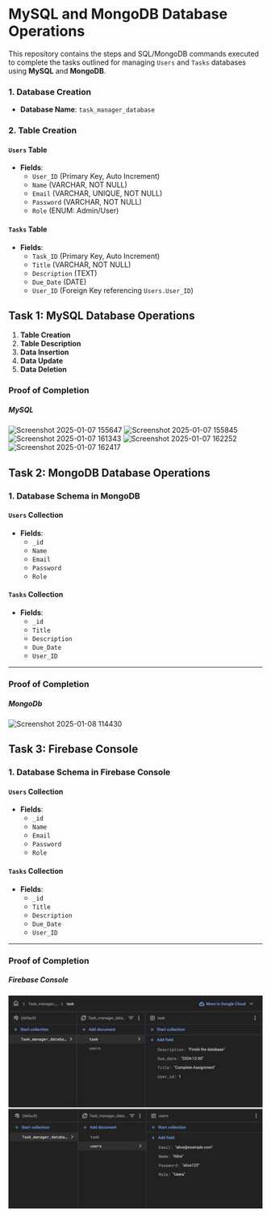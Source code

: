  # MySQL and MongoDB Database Operations

This repository contains the steps and SQL/MongoDB commands executed to complete the tasks outlined for managing `Users` and `Tasks` databases using **MySQL** and **MongoDB**.

### 1. Database Creation
- **Database Name**: `task_manager_database`

### 2. Table Creation
#### `Users` Table
- **Fields**:
  - `User_ID` (Primary Key, Auto Increment)
  - `Name` (VARCHAR, NOT NULL)
  - `Email` (VARCHAR, UNIQUE, NOT NULL)
  - `Password` (VARCHAR, NOT NULL)
  - `Role` (ENUM: Admin/User)

#### `Tasks` Table
- **Fields**:
  - `Task_ID` (Primary Key, Auto Increment)
  - `Title` (VARCHAR, NOT NULL)
  - `Description` (TEXT)
  - `Due_Date` (DATE)
  - `User_ID` (Foreign Key referencing `Users.User_ID`)

## Task 1: MySQL Database Operations

1. **Table Creation**
2. **Table Description**
3. **Data Insertion**
4. **Data Update**
5. **Data Deletion**

### Proof of Completion
##### MySQL
![Screenshot 2025-01-07 155647](https://github.com/user-attachments/assets/8fd45f1b-5402-436d-ab12-80a00c97d7bd)
![Screenshot 2025-01-07 155845](https://github.com/user-attachments/assets/004a1ed9-2112-4306-a11f-2911b71d2f1b)
![Screenshot 2025-01-07 161343](https://github.com/user-attachments/assets/85592688-3894-4bc2-9588-51e2400d6384)
![Screenshot 2025-01-07 162252](https://github.com/user-attachments/assets/8a894296-a7a1-4612-94d6-253292ce885d)
![Screenshot 2025-01-07 162417](https://github.com/user-attachments/assets/c63d3b47-af36-4e93-a272-f85275af90aa)


## Task 2: MongoDB Database Operations

### 1. Database Schema in MongoDB
#### `Users` Collection
- **Fields**:
  - `_id`
  - `Name`
  - `Email`
  - `Password`
  - `Role`

#### `Tasks` Collection
- **Fields**:
  - `_id`
  - `Title`
  - `Description`
  - `Due_Date`
  - `User_ID`

---
### Proof of Completion
##### MongoDb
![Screenshot 2025-01-08 114430](https://github.com/user-attachments/assets/65d85fec-2f37-4d54-984b-32066b02b63f)

## Task 3: Firebase Console

### 1. Database Schema in Firebase Console
#### `Users` Collection
- **Fields**:
  - `_id`
  - `Name`
  - `Email`
  - `Password`
  - `Role`

#### `Tasks` Collection
- **Fields**:
  - `_id`
  - `Title`
  - `Description`
  - `Due_Date`
  - `User_ID`

---
### Proof of Completion
##### Firebase Console
![alt text](<Screenshot 2025-01-09 223147.png>)
![alt text](<Screenshot 2025-01-09 223200.png>)
